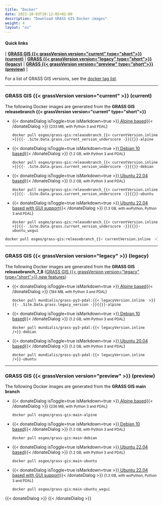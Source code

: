 ```yaml
---
title: "Docker"
date: 2023-10-03T10:12:05+02:00
description: "Download GRASS GIS Docker images"
weight: 4
layout: "os"
---
```



#### Quick links

[ [**GRASS GIS {{< grassVersion version="current" type="short">}} (current)**](#GRASS-GIS-current) | [**GRASS {{< grassVersion version="legacy" type="short">}} (legacy)**](#GRASS-GIS-old) | [**GRASS {{< grassVersion version="preview" type="short">}} (preview)**](#GRASS-GIS-devel) ]

For a list of GRASS GIS versions, see the [docker tag list](https://hub.docker.com/r/osgeo/grass-gis/tags).

<hr>

### <span id="GRASS-GIS-current"> GRASS GIS {{< grassVersion version="current" >}} (current)</span>

<div class="alert rounded-0 alert-success">
<i class="fa fa-info-circle"></i> The following Docker images are generated from the <b>GRASS GIS releasebranch {{< grassVersion version="current" type="short">}}</b></div>

*   {{< donateDialog isToggle=true isMarkdown=true >}}[<i class="fa fa-download"></i> Alpine based](https://hub.docker.com/r/osgeo/grass-gis/tags?page=1&name=alpine){{< /donateDialog  >}} (<small>233 MB, with Python 3 and PDAL</small>)
    <pre><code class="dockerfile">docker pull osgeo/grass-gis:releasebranch_{{< currentVersion.inline  >}}{{- .Site.Data.grass.current_version_underscore -}}{{</currentVersion.inline >}}-alpine</code></pre>

*  {{< donateDialog isToggle=true isMarkdown=true >}}[<i class="fa fa-download"></i> Debian 10 based](https://hub.docker.com/r/osgeo/grass-gis/tags?page=1&name=debian){{< /donateDialog  >}} (<small>1.2 GB, with Python 3 and PDAL</small>)
    <pre><code class="dockerfile">docker pull osgeo/grass-gis:releasebranch_{{< currentVersion.inline  >}}{{- .Site.Data.grass.current_version_underscore -}}{{</currentVersion.inline >}}-debian</code></pre>

*  {{< donateDialog isToggle=true isMarkdown=true >}}[<i class="fa fa-download"></i> Ubuntu 22.04 based](https://hub.docker.com/r/osgeo/grass-gis/tags?page=1&name=ubuntu){{< /donateDialog  >}}  (<small>1.2 GB, with Python 3 and PDAL</small>)
   <pre><code class="dockerfile">docker pull osgeo/grass-gis:releasebranch_{{< currentVersion.inline  >}}{{- .Site.Data.grass.current_version_underscore -}}{{</currentVersion.inline >}}-ubuntu</code></pre>

*  {{< donateDialog isToggle=true isMarkdown=true >}}[<i class="fa fa-download"></i> Ubuntu 22.04 based with GUI support](https://hub.docker.com/r/osgeo/grass-gis/tags?page=1&name=ubuntu_wxgui){{< /donateDialog  >}}  (<small>1.3 GB, with wxPython, Python 3 and PDAL</small>)
   <pre><code class="dockerfile">docker pull osgeo/grass-gis:releasebranch_{{< currentVersion.inline  >}}{{- .Site.Data.grass.current_version_underscore -}}{{</currentVersion.inline >}}-ubuntu_wxgui</code></pre>

```bash
docker pull osgeo/grass-gis:releasebranch_{{< currentVersion.inline  >}}{{- .Site.Data.grass.current_version_underscore -}}{{</currentVersion.inline >}}-ubuntu
```
<hr>


### <span id="GRASS-GIS-old"> GRASS GIS {{< grassVersion version="legacy" >}} (legacy)</span>

<div class="alert rounded-0 alert-warning">
<i class="fa fa-info-circle"></i> The following Docker images are generated from the <b>GRASS GIS releasebranch_7_8</b> (<a href="https://trac.osgeo.org/grass/wiki/Grass7/NewFeatures{{< legacyVersionNoDots.inline  >}}{{- .Site.Data.grass.legacy_version_nodots -}}{{</legacyVersionNoDots.inline >}}">GRASS GIS {{< grassVersion version="legacy" type="short">}} new features</a>)</div>

*  {{< donateDialog isToggle=true isMarkdown=true >}}[<i class="fa fa-download"></i> Alpine based](https://hub.docker.com/r/mundialis/grass-py3-pdal/tags?page=1&name=alpine){{< /donateDialog  >}}  (<small>184 MB, with Python 3 and PDAL</small>)
    <pre><code class="dockerfile">docker pull mundialis/grass-py3-pdal:{{< legacyVersion.inline  >}}{{- .Site.Data.grass.legacy_version -}}{{</legacyVersion.inline >}}-alpine</code></pre>

*  {{< donateDialog isToggle=true isMarkdown=true >}}[<i class="fa fa-download"></i> Debian 10 based](https://hub.docker.com/r/mundialis/grass-py3-pdal/tags?page=1&name=debian){{< /donateDialog  >}}  (<small>1.2 GB, with Python 3 and PDAL</small>)
    <pre><code class="dockerfile">docker pull mundialis/grass-py3-pdal:{{< legacyVersion.inline  />}}-debian</code></pre>

*  {{< donateDialog isToggle=true isMarkdown=true >}}[<i class="fa fa-download"></i> Ubuntu 20.04 based](https://hub.docker.com/r/mundialis/grass-py3-pdal/tags?page=1&name=ubuntu){{< /donateDialog  >}}  (<small>1.2 GB, with Python 3 and PDAL</small>)
   <pre><code class="dockerfile">docker pull mundialis/grass-py3-pdal:{{< legacyVersion.inline  />}}-ubuntu</code></pre>

<hr>


### <span id="GRASS-GIS-devel"> GRASS GIS {{< grassVersion version="preview" >}} (preview)</span>

<div class="alert rounded-0 alert-info">
<i class="fa fa-info-circle"></i> The following Docker images are generated from the <b>GRASS GIS main branch</b>
</div>

*  {{< donateDialog isToggle=true isMarkdown=true >}}[<i class="fa fa-download"></i> Alpine based](https://hub.docker.com/r/osgeo/grass-gis/tags?page=1&name=alpine){{< /donateDialog  >}} (<small>236 MB, with Python 3 and PDAL</small>)
    <pre><code class="dockerfile">docker pull osgeo/grass-gis:main-alpine</code></pre>

*  {{< donateDialog isToggle=true isMarkdown=true >}}[<i class="fa fa-download"></i> Debian 10 based](https://hub.docker.com/r/osgeo/grass-gis/tags?page=1&name=debian){{< /donateDialog  >}} (<small>1.2 GB, with Python 3 and PDAL</small>)
   <pre><code class="dockerfile">docker pull osgeo/grass-gis:main-debian</code></pre>

*  {{< donateDialog isToggle=true isMarkdown=true >}}[<i class="fa fa-download"></i> Ubuntu 22.04 based](https://hub.docker.com/r/osgeo/grass-gis/tags?page=1&name=ubuntu){{< /donateDialog  >}} (<small>1.2 GB, with Python 3 and PDAL</small>)
   <pre><code class="dockerfile">docker pull osgeo/grass-gis:main-ubuntu</code></pre>

*  {{< donateDialog isToggle=true isMarkdown=true >}}[<i class="fa fa-download"></i> Ubuntu 22.04 based with GUI support](https://hub.docker.com/r/osgeo/grass-gis/tags?page=1&name=ubuntu_wxgui){{< /donateDialog  >}}  (<small>1.3 GB, with wxPython, Python 3 and PDAL</small>)
   <pre><code class="dockerfile">docker pull osgeo/grass-gis:main-ubuntu_wxgui</code></pre>


 {{< donateDialog >}}
 {{< /donateDialog >}}
